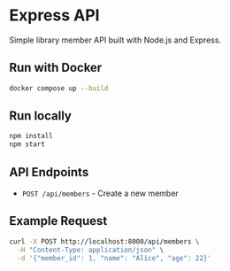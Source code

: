 # Express API

Simple library member API built with Node.js and Express.

## Run with Docker
```bash
docker compose up --build
```

## Run locally
```bash
npm install
npm start
```

## API Endpoints

- `POST /api/members` - Create a new member

## Example Request
```bash
curl -X POST http://localhost:8000/api/members \
  -H "Content-Type: application/json" \
  -d '{"member_id": 1, "name": "Alice", "age": 22}'
```
